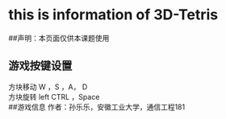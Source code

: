 # this is information of 3D-Tetris
##声明：本页面仅供本课题使用
## 游戏按键设置
方块移动 W ，S ，A， D<br>
方块旋转 left CTRL ，Space<br>
##游戏信息
作者：孙乐乐，安徽工业大学，通信工程181<br>
